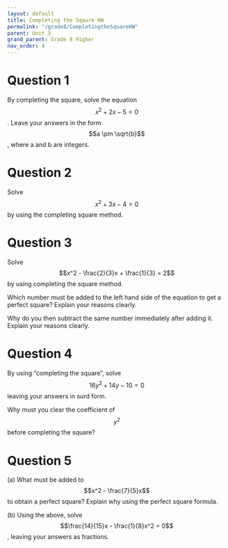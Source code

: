```yaml
---
layout: default
title: Completing the Sqaure HW
permalink: "/grade8/CompletingtheSquareHW"
parent: Unit 3
grand_parent: Grade 8 Higher
nav_order: 4
---
```


# Question 1
By completing the square, solve the equation $$x^2 + 2x - 5 = 0$$. Leave your answers in the form $$a \pm \sqrt{b}$$, where a and b are integers.

# Question 2
Solve $$x^2 + 3x - 4 = 0$$ by using the completing square method.

# Question 3
Solve $$x^2 - \frac{2}{3}x + \frac{1}{3} = 2$$ by using completing the square method.

Which number must be added to the left hand side of the equation to get a perfect square? Explain your reasons clearly.

Why do you then subtract the same number immediately after adding it. Explain your reasons clearly.

# Question 4
By using “completing the square”, solve $$16y^2 + 14y - 10 = 0$$ leaving your answers in surd form.

Why must you clear the coefficient of $$y^2$$ before completing the square?

# Question 5
(a) What must be added to $$x^2 - \frac{7}{5}x$$ to obtain a perfect square? Explain why using the perfect square formula.

(b) Using the above, solve $$\frac{14}{15}x - \frac{1}{8}x^2 = 0$$, leaving your answers as fractions.
<!--stackedit_data:
eyJoaXN0b3J5IjpbLTE3ODM0MzQwMjhdfQ==
-->